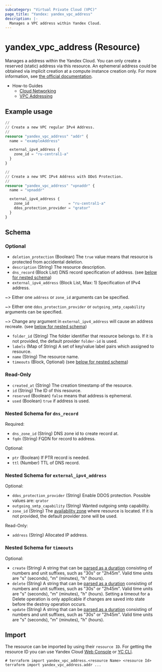 ```yaml
---
subcategory: "Virtual Private Cloud (VPC)"
page_title: "Yandex: yandex_vpc_address"
description: |-
  Manages a VPC address within Yandex Cloud.
---
```


# yandex_vpc_address (Resource)

Manages a address within the Yandex Cloud. You can only create a reserved (static) address via this resource. An ephemeral address could be obtained via implicit creation at a compute instance creation only. For more information, see [the official documentation](https://yandex.cloud/docs/vpc/concepts/address).

* How-to Guides
  * [Cloud Networking](https://yandex.cloud/docs/vpc/)
  * [VPC Addressing](https://yandex.cloud/docs/vpc/concepts/address)

## Example usage

```terraform
//
// Create a new VPC regular IPv4 Address.
//
resource "yandex_vpc_address" "addr" {
  name = "exampleAddress"

  external_ipv4_address {
    zone_id = "ru-central1-a"
  }
}
```

```terraform
//
// Create a new VPC IPv4 Address with DDoS Protection.
//
resource "yandex_vpc_address" "vpnaddr" {
  name = "vpnaddr"

  external_ipv4_address {
    zone_id                  = "ru-central1-a"
    ddos_protection_provider = "qrator"
  }
}
```

<!-- schema generated by tfplugindocs -->
## Schema

### Optional

- `deletion_protection` (Boolean) The `true` value means that resource is protected from accidental deletion.
- `description` (String) The resource description.
- `dns_record` (Block List) DNS record specification of address. (see [below for nested schema](#nestedblock--dns_record))
- `external_ipv4_address` (Block List, Max: 1) Specification of IPv4 address.

~> Either one `address` or `zone_id` arguments can be specified.

~> Either one `ddos_protection_provider` or `outgoing_smtp_capability` arguments can be specified.

~> Change any argument in `external_ipv4_address` will cause an address recreate. (see [below for nested schema](#nestedblock--external_ipv4_address))
- `folder_id` (String) The folder identifier that resource belongs to. If it is not provided, the default provider `folder-id` is used.
- `labels` (Map of String) A set of key/value label pairs which assigned to resource.
- `name` (String) The resource name.
- `timeouts` (Block, Optional) (see [below for nested schema](#nestedblock--timeouts))

### Read-Only

- `created_at` (String) The creation timestamp of the resource.
- `id` (String) The ID of this resource.
- `reserved` (Boolean) `false` means that address is ephemeral.
- `used` (Boolean) `true` if address is used.

<a id="nestedblock--dns_record"></a>
### Nested Schema for `dns_record`

Required:

- `dns_zone_id` (String) DNS zone id to create record at.
- `fqdn` (String) FQDN for record to address.

Optional:

- `ptr` (Boolean) If PTR record is needed.
- `ttl` (Number) TTL of DNS record.


<a id="nestedblock--external_ipv4_address"></a>
### Nested Schema for `external_ipv4_address`

Optional:

- `ddos_protection_provider` (String) Enable DDOS protection. Possible values are: `qrator`
- `outgoing_smtp_capability` (String) Wanted outgoing smtp capability.
- `zone_id` (String) The [availability zone](https://yandex.cloud/docs/overview/concepts/geo-scope) where resource is located. If it is not provided, the default provider zone will be used.

Read-Only:

- `address` (String) Allocated IP address.


<a id="nestedblock--timeouts"></a>
### Nested Schema for `timeouts`

Optional:

- `create` (String) A string that can be [parsed as a duration](https://pkg.go.dev/time#ParseDuration) consisting of numbers and unit suffixes, such as "30s" or "2h45m". Valid time units are "s" (seconds), "m" (minutes), "h" (hours).
- `delete` (String) A string that can be [parsed as a duration](https://pkg.go.dev/time#ParseDuration) consisting of numbers and unit suffixes, such as "30s" or "2h45m". Valid time units are "s" (seconds), "m" (minutes), "h" (hours). Setting a timeout for a Delete operation is only applicable if changes are saved into state before the destroy operation occurs.
- `update` (String) A string that can be [parsed as a duration](https://pkg.go.dev/time#ParseDuration) consisting of numbers and unit suffixes, such as "30s" or "2h45m". Valid time units are "s" (seconds), "m" (minutes), "h" (hours).

## Import

The resource can be imported by using their `resource ID`. For getting the resource ID you can use Yandex Cloud [Web Console](https://console.yandex.cloud) or [YC CLI](https://yandex.cloud/docs/cli/quickstart).

```shell
# terraform import yandex_vpc_address.<resource Name> <resource Id>
terraform import yandex_vpc_address.addr ...
```

